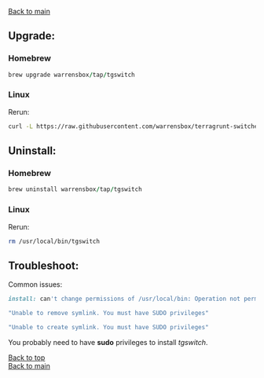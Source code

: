 
[Back to main](index)

## Upgrade:

### Homebrew

```ruby
brew upgrade warrensbox/tap/tgswitch
```
### Linux

Rerun:

```sh
curl -L https://raw.githubusercontent.com/warrensbox/terragrunt-switcher/release/install.sh | bash
```

## Uninstall:

### Homebrew

```ruby
brew uninstall warrensbox/tap/tgswitch
```
### Linux

Rerun:

```sh
rm /usr/local/bin/tgswitch
```

## Troubleshoot:

Common issues:
```ruby
install: can't change permissions of /usr/local/bin: Operation not permitted
```

```ruby
"Unable to remove symlink. You must have SUDO privileges"
```

```ruby
"Unable to create symlink. You must have SUDO privileges"
```
You probably need to have **sudo** privileges to install *tgswitch*.

[Back to top](#upgrade)    
[Back to main](index)